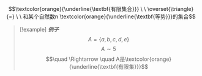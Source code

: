 $$\textcolor{orange}{\underline{\textbf{有限集合}}} \ \  \overset{\triangle}{=} \ \ 和某个自然数n \textcolor{orange}{\underline{\textbf{等势}}}的集合$$

>[!example] ***例子***
>$$A=\{a,b,c,d,e\}$$
>$$A \sim 5$$
>$$\quad \Rightarrow \quad A是\textcolor{orange}{\underline{\textbf{有限集}}}$$